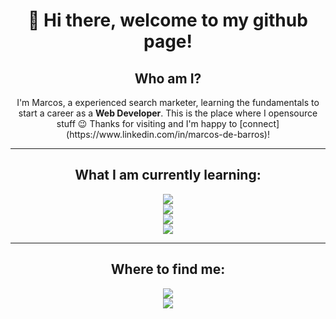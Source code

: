<h1 align="center">👋 Hi there, welcome to my github page!</h1>

<h2 align="center">Who am I?</h2>

<p align="center">
I'm Marcos, a experienced search marketer, learning the fundamentals to start a career as a <b>Web Developer</b>. This is the place where I opensource stuff 😉 Thanks for visiting and I'm happy to [connect](https://www.linkedin.com/in/marcos-de-barros)!
</p>

---

<h2 align="center">What I am currently learning:</h2>

<p align="center">
  <img src="https://img.shields.io/badge/html5%20-%23e34f26.svg?&style=for-the-badge&logo=html5&logoColor=white"/><br>
  <img src="https://img.shields.io/badge/CSS3-1572B6?&style=for-the-badge&logo=css3&logoColor=white"/><br>
  <img src="https://img.shields.io/badge/JavaScript-F7DF1E?style=for-the-badge&logo=javascript&logoColor=black"/><br>
  <img src="https://img.shields.io/badge/React-20232A?style=for-the-badge&logo=react&logoColor=61DAFB" />
</p>

---

<h2 align="center">Where to find me:</h2>

<p align="center">
<a href="https://www.linkedin.com/in/marcos-de-barros/"><img src="https://img.shields.io/badge/linkedin-%230077B5.svg?&style=for-the-badge&logo=linkedin&logoColor=white" /></a><br>
  <a href="mailto:marcos.debarrosvioque@gmail.com"><img src="https://img.shields.io/badge/gmail-%23D14836.svg?&style=for-the-badge&logo=gmail&logoColor=white" /></a>
</p>
